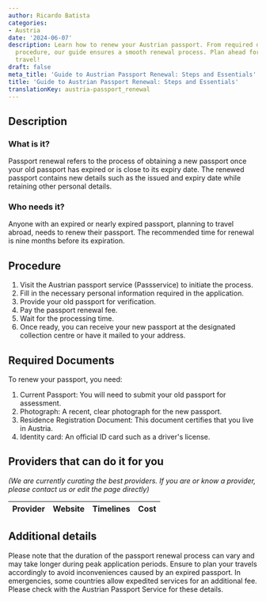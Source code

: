 ```yaml
---
author: Ricardo Batista
categories:
- Austria
date: '2024-06-07'
description: Learn how to renew your Austrian passport. From required documents to
  procedure, our guide ensures a smooth renewal process. Plan ahead for hassle-free
  travel!
draft: false
meta_title: 'Guide to Austrian Passport Renewal: Steps and Essentials'
title: 'Guide to Austrian Passport Renewal: Steps and Essentials'
translationKey: austria-passport_renewal
---
```


## Description
### What is it?
Passport renewal refers to the process of obtaining a new passport once your old passport has expired or is close to its expiry date. The renewed passport contains new details such as the issued and expiry date while retaining other personal details.

### Who needs it?
Anyone with an expired or nearly expired passport, planning to travel abroad, needs to renew their passport. The recommended time for renewal is nine months before its expiration.

## Procedure
1. Visit the Austrian passport service (Passservice) to initiate the process.
2. Fill in the necessary personal information required in the application.
3. Provide your old passport for verification.
4. Pay the passport renewal fee.
5. Wait for the processing time.
6. Once ready, you can receive your new passport at the designated collection centre or have it mailed to your address.

## Required Documents
To renew your passport, you need:
1. Current Passport: You will need to submit your old passport for assessment.
2. Photograph: A recent, clear photograph for the new passport.
3. Residence Registration Document: This document certifies that you live in Austria.
4. Identity card: An official ID card such as a driver's license.

## Providers that can do it for you

_(We are currently curating the best providers. If you are or know a provider, please contact us or edit the page directly)_

| Provider        |     Website     |     Timelines    |       Cost      |
| --------------- | --------------- |  :-------------: | :-------------: |

## Additional details
Please note that the duration of the passport renewal process can vary and may take longer during peak application periods. Ensure to plan your travels accordingly to avoid inconveniences caused by an expired passport. In emergencies, some countries allow expedited services for an additional fee. Please check with the Austrian Passport Service for these details.
